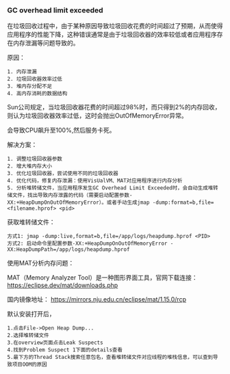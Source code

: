 ### GC overhead limit exceeded
在垃圾回收过程中，由于某种原因导致垃圾回收花费的时间超过了预期，从而使得应用程序的性能下降，这种错误通常是由于垃圾回收器的效率较低或者应用程序存在内存泄漏等问题导致的。

原因：
```text
1. 内存泄漏
2. 垃圾回收器效率过低
3. 堆内存分配不足
4. 高内存消耗的数据结构
```

Sun公司规定，当垃圾回收器花费的时间超过98%时，而只得到2%的内存回收，则认为垃圾回收器效率过低，这时会抛出OutOfMemoryError异常。

会导致CPU飙升至100%,然后服务卡死。

解决方案：
```text
1. 调整垃圾回收器参数
2. 增大堆内存大小
3. 优化垃圾回收器，尝试使用不同的垃圾回收器
4. 优化代码，修复内存泄漏：使用VisUalVM、MAT对应用程序进行内存分析
5. 分析堆转储文件，当应用程序发生GC Overhead Limit Exceeded时，会自动生成堆转储文件，找出导致内存泄露的代码（需要启动配置参数-XX:+HeapDumpOnOutOfMemoryError）。或者手动生成jmap -dump:format=b,file=<filename.hprof> <pid>
```

获取堆转储文件：
```text
方式1: jmap -dump:live,format=b,file=/app/logs/heapdump.hprof <PID>
方式2: 启动命令里配置参数-XX:+HeapDumpOnOutOfMemoryError -XX:HeapDumpPath=/app/logs/heapdump.hprof
```

使用MAT分析内存问题：

MAT（Memory Analyzer Tool）是一种图形界面工具，官网下载连接：https://eclipse.dev/mat/downloads.php

国内镜像地址：	https://mirrors.nju.edu.cn/eclipse/mat/1.15.0/rcp

默认安装打开后，
```text
1.点击File->Open Heap Dump...
2.选择堆转储文件
3.在overview页面点击Leak Suspects
4.找到Problem Suspect 1下面的details查看
5.最下方的Thread Stack搜索任意包名，查看堆转储文件对应线程的堆栈信息，可以查到导致项目OOM的原因
```